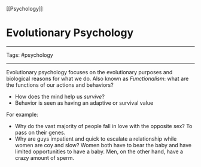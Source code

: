[[Psychology]]

# Evolutionary Psychology

---

Tags: #psychology 

---

Evolutionary psychology focuses on the evolutionary purposes and biological reasons for what we do. Also known as *Functionalism*: what are the functions of our actions and behaviors? 
- How does the mind help us *survive*?
- Behavior is seen as having an adaptive or survival value

For example:
- Why do the vast majority of people fall in love with the opposite sex? To pass on their genes.
- Why are guys impatient and quick to escalate a relationship while women are coy and slow? Women both have to bear the baby and have limited opportunities to have a baby. Men, on the other hand, have a crazy amount of sperm. 

